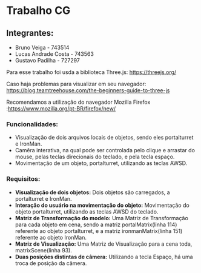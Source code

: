 # Trabalho CG

## Integrantes:
* Bruno Veiga - 743514
* Lucas Andrade Costa - 743563
* Gustavo Padilha - 727297

Para esse trabalho foi usda a biblioteca Three.js: https://threejs.org/

Caso haja problemas para visualizar em seu navegador: https://blog.teamtreehouse.com/the-beginners-guide-to-three-js

Recomendamos a utilização do navegador Mozilla Firefox :https://www.mozilla.org/pt-BR/firefox/new/

### Funcionalidades:
* Visualização de dois arquivos locais de objetos, sendo eles portalturret e IronMan.
* Camêra interativa, na qual pode ser controlada pelo clique e arrastar do mouse, pelas teclas direcionais do teclado, e pela tecla espaço.
* Movimentação de um objeto, portalturret, utilizando as teclas AWSD.

### Requisitos:
* **Visualização de dois objetos:** Dois objetos são carregados, a portalturret e IronMan.
* **Interação do usuário na movimentação do objeto:** Movimentação do objeto portalturret, utilizando as teclas AWSD do teclado.
* **Matriz de Transformação do modelo:** Uma Matriz de Transformação para cada objeto em cena, sendo a matriz portalMatrix(linha 114) referente ao objeto portalturret, e a matriz ironmanMatrix(linha 151) referente ao objeto IronMan.
* **Matriz de Visualização:** Uma Matriz de Visualização para a cena toda, matrixScene(linha 93).
* **Duas posições distintas de câmera:** Utilizando a tecla Espaço, há uma troca de posição da câmera.
